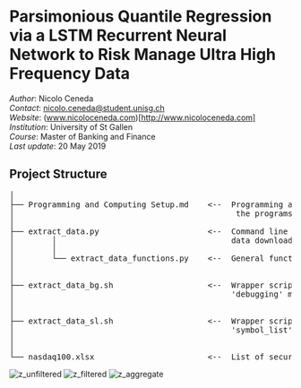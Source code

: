 # Parsimonious Quantile Regression via a LSTM Recurrent Neural Network to Risk Manage Ultra High Frequency Data

*Author*: Nicolo Ceneda \
*Contact*: nicolo.ceneda@student.unisg.ch \
*Website*: (www.nicoloceneda.com)[http://www.nicoloceneda.com]
*Institution*: University of St Gallen \
*Course*: Master of Banking and Finance \
*Last update*: 20 May 2019

## Project Structure
<pre>
│
├── Programming and Computing Setup.md    <--  Programming and computing setup required to execute
│                                               the programs. 
│
├── extract_data.py                       <--  Command line interface to extract and clean trade 
│        │                                     data downloaded from the wrds database.
│        │
│        └── extract_data_functions.py    <--  General functions called in 'extract_data.py'
│
│
├── extract_data_bg.sh                    <--  Wrapper script to execute 'extract_data.py' in 
│                                              'debugging' mode.
│
│
├── extract_data_sl.sh                    <--  Wrapper script to execute extract_data.py in 
│                                              'symbol_list' mode.
│
│
└── nasdaq100.xlsx                        <--  List of securities extracted
</pre>

![z_unfiltered](https://user-images.githubusercontent.com/47401951/57982854-e9314680-7a4a-11e9-8cad-b6f63a4b7b88.png)
![z_filtered](https://user-images.githubusercontent.com/47401951/57982855-f9492600-7a4a-11e9-820f-f887a4acdce5.png)
![z_aggregate](https://user-images.githubusercontent.com/47401951/57982857-0403bb00-7a4b-11e9-9414-33255c99e0bb.png)
